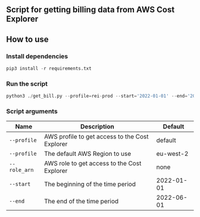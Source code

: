 ## Script for getting billing data from AWS Cost Explorer  
## How to use  
### Install dependencies

```python
pip3 install -r requirements.txt 
```
### Run the script
```python
python3 ./get_bill.py --profile=rei-prod --start='2022-01-01' --end='2022-06-01'
```

### Script arguments
| Name                 | Description    | Default    |
| -------------------  | ---------------|------------|
| `--profile`          | AWS profile to get access to the Cost Explorer | default |
| `--profile`          | The default AWS Region to use | eu-west-2 |
| `--role_arn`         | AWS role to get access to the Cost Explorer | none |
| `--start`            | The beginning of the time period | 2022-01-01 |
| `--end`              | The end of the time period | 2022-06-01 |